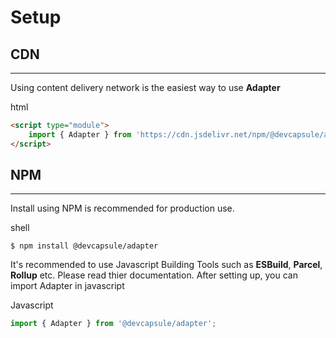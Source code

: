 # Setup

<h2 id="#cdn">CDN</h2>

---
Using content delivery network is the easiest way to use **Adapter**
<el-code-block>
<div el="bar-top-left">html</div>

```html
<script type="module">
    import { Adapter } from 'https://cdn.jsdelivr.net/npm/@devcapsule/adapter@2.3.1/+esm'
</script>
```
</el-code-block>


<h2 id="#npm">NPM</h2>

---
Install using NPM is recommended for production use.

<el-code-block>
<div el="bar-top-left">shell</div>

```shell
$ npm install @devcapsule/adapter
```
</el-code-block>

It's recommended to use Javascript Building Tools such as 
**ESBuild**, **Parcel**, **Rollup** etc. Please read thier documentation.
After setting up, you can import Adapter in javascript

<el-code-block>
<div el="bar-top-left">Javascript</div>

```js
import { Adapter } from '@devcapsule/adapter';
```
